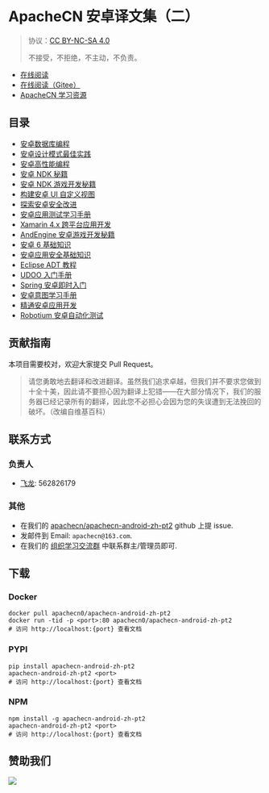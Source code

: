 # ApacheCN 安卓译文集（二）

> 协议：[CC BY-NC-SA 4.0](http://creativecommons.org/licenses/by-nc-sa/4.0/)
> 
> 不接受，不拒绝，不主动，不负责。

* [在线阅读](https://android2.apachecn.org)
* [在线阅读（Gitee）](https://apachecn.gitee.io/doc-template/)
* [ApacheCN 学习资源](http://docs.apachecn.org/)

## 目录

+   [安卓数据库编程](docs/andr-db-prog/SUMMARY.md)
+   [安卓设计模式最佳实践](docs/andr-design-ptn-best-prac/SUMMARY.md)
+   [安卓高性能编程](docs/andr-hiperf-prog/SUMMARY.md)
+   [安卓 NDK 秘籍](docs/andr-ndk-cb/SUMMARY.md)
+   [安卓 NDK 游戏开发秘籍](docs/andr-ndk-game-dev-cb/SUMMARY.md)
+   [构建安卓 UI 自定义视图](docs/build-andr-ui-cus-view/SUMMARY.md)
+   [探索安卓安全改进](docs/expl-se-andr/SUMMARY.md)
+   [安卓应用测试学习手册](docs/learn-andr-app-test/SUMMARY.md)
+   [Xamarin 4.x 跨平台应用开发](docs/xamarin-4x-xplat-app-dev/SUMMARY.md)
+   [AndEngine 安卓游戏开发秘籍](docs/andengine-andr-game-dev-cb/SUMMARY.md)
+   [安卓 6 基础知识](docs/andr6-essense/README.md)
+   [安卓应用安全基础知识](docs/andr-app-sec-essense/README.md)
+   [Eclipse ADT 教程](docs/andr-dev-tool-eclipse/README.md)
+   [UDOO 入门手册](docs/get-start-udoo/README.md)
+   [Spring 安卓即时入门](docs/ins-spring-andr-start/README.md)
+   [安卓意图学习手册](docs/learn-andr-intent/README.md)
+   [精通安卓应用开发](docs/master-andr-app-dev/README.md)
+   [Robotium 安卓自动化测试](docs/robo-auto-test-andr/README.md)

## 贡献指南

<!--
无需翻译：

Android Studio 2 Essentail
Unity Android Game Development by Example Beginner's Guide
Android Application Testing Guide
-->

本项目需要校对，欢迎大家提交 Pull Request。

> 请您勇敢地去翻译和改进翻译。虽然我们追求卓越，但我们并不要求您做到十全十美，因此请不要担心因为翻译上犯错——在大部分情况下，我们的服务器已经记录所有的翻译，因此您不必担心会因为您的失误遭到无法挽回的破坏。（改编自维基百科）

## 联系方式

### 负责人

* [飞龙](https://github.com/wizardforcel): 562826179

### 其他

*   在我们的 [apachecn/apachecn-android-zh-pt2](https://github.com/apachecn/apachecn-android-zh-pt2) github 上提 issue.
*   发邮件到 Email: `apachecn@163.com`.
*   在我们的 [组织学习交流群](http://www.apachecn.org/organization/348.html) 中联系群主/管理员即可.

## 下载

### Docker

```
docker pull apachecn0/apachecn-android-zh-pt2
docker run -tid -p <port>:80 apachecn0/apachecn-android-zh-pt2
# 访问 http://localhost:{port} 查看文档
```

### PYPI

```
pip install apachecn-android-zh-pt2
apachecn-android-zh-pt2 <port>
# 访问 http://localhost:{port} 查看文档
```

### NPM

```
npm install -g apachecn-android-zh-pt2
apachecn-android-zh-pt2 <port>
# 访问 http://localhost:{port} 查看文档
```

## 赞助我们

![](http://data.apachecn.org/img/about/donate.jpg)
